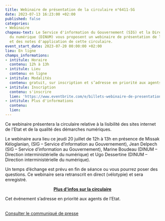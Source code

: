 ```yaml
---
title: Webinaire de présentation de la circulaire n°6411-SG
date: 2023-07-13 16:23:00 +02:00
published: false
categories:
- Webinaire
chapeau-text: Le Service d'information du Gouvernement (SIG) et la Direction interministérielle
  du numérique (DINUM) vous proposent un webinaire de présentation de la circulaire
  et des notes d'application de cette circulaire.
event_start_date: 2023-07-20 00:00:00 +02:00
lieu: En ligne
champs_informations:
- intitule: Horaire
  contenu: 12h à 13h
- intitule: Lieu
  contenu: en ligne
- intitule: Modalités
  contenu: gratuit, sur inscription et s’adresse en priorité aux agents de l’Etat
- intitule: Inscription
  contenu: s'inscrire
  lien: 'https://www.eventbrite.com/e/billets-webinaire-de-presentation-de-la-circulaire-n6411-sg-676509456997 '
- intitule: Plus d'informations
  contenu: 
  lien: 
---
```


Ce webinaire présentera la circulaire relative à la lisibilité des sites internet de l'Etat et de la qualité des démarches numériques.

Le webinaire aura lieu ce jeudi 20 juillet de 12h à 13h en présence de Missak Kéloglanian, (SIG – Service d’information au Gouvernement), Jean Delpech (SIG – Service d’information au Gouvernement), Marine Boudeau (DINUM – Direction interministérielle du numérique) et Ugo Dessertine (DINUM – Direction interministérielle du numérique). 

Un temps d’échange est prévu en fin de séance ou vous pourrez poser des questions. Ce webinaire sera retranscrit en direct (vélotypie) et sera enregistré.

<div align="center"><a href="https://www.numerique.gouv.fr/services/cloud/doctrine/" class="button"><b>Plus d'infos sur la circulaire</b></a></div>

Cet événement s’adresse en priorité aux agents de l’Etat.
<br>
<br>
<div class="lien-important"><p><a href="https://www.numerique.gouv.fr/publications/feuille-de-route-dinum/ ">Consulter le communiqué de presse</a></p></div>
<br>
<br>
